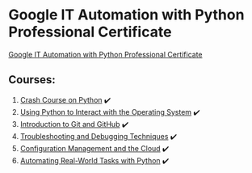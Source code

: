 # Google IT Automation with Python Professional Certificate

[Google IT Automation with Python Professional Certificate](https://www.coursera.org/professional-certificates/google-it-automation)

## Courses:

1. [Crash Course on Python](https://www.coursera.org/learn/python-crash-course?specialization=google-it-automation) ✔️
2. [Using Python to Interact with the Operating System](https://www.coursera.org/learn/python-operating-system?specialization=google-it-automation) ✔️
3. [Introduction to Git and GitHub](https://www.coursera.org/learn/introduction-git-github?specialization=google-it-automation) ✔️
4. [Troubleshooting and Debugging Techniques](https://www.coursera.org/learn/troubleshooting-debugging-techniques?specialization=google-it-automation) ✔️
5. [Configuration Management and the Cloud](https://www.coursera.org/learn/configuration-management-cloud?specialization=google-it-automation) ✔️
6. [Automating Real-World Tasks with Python](https://www.coursera.org/learn/automating-real-world-tasks-python?specialization=google-it-automation) ✔️
